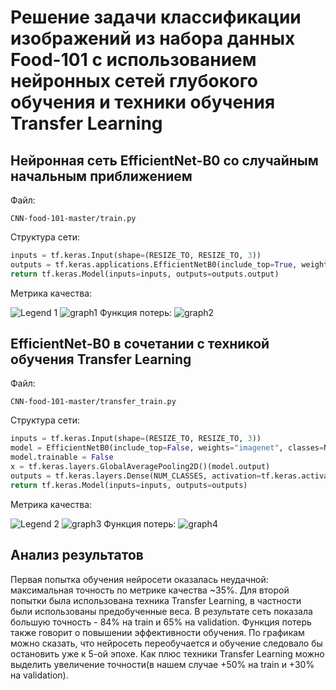 # Решение задачи классификации изображений из набора данных Food-101 с использованием нейронных сетей глубокого обучения и техники обучения Transfer Learning
## Нейронная сеть EfficientNet-B0 со случайным начальным приближением
Файл:
```
CNN-food-101-master/train.py
```
Структура сети:
```python
inputs = tf.keras.Input(shape=(RESIZE_TO, RESIZE_TO, 3))
outputs = tf.keras.applications.EfficientNetB0(include_top=True, weights=None, classes=NUM_CLASSES, input_tensor=inputs)
return tf.keras.Model(inputs=inputs, outputs=outputs.output)
```
Метрика качества:

![Legend 1](https://user-images.githubusercontent.com/24518594/115115815-20923000-9f9f-11eb-86e5-ad1c3c7fa727.png)
![graph1](https://github.com/actharsis/lab2/blob/main/graphs/epoch_categorical_accuracy_1.svg)
Функция потерь:
![graph2](https://github.com/actharsis/lab2/blob/main/graphs/epoch_loss_1.svg)
## EfficientNet-B0 в сочетании с техникой обучения Transfer Learning
Файл:
```
CNN-food-101-master/transfer_train.py
```
Структура сети:
```python
inputs = tf.keras.Input(shape=(RESIZE_TO, RESIZE_TO, 3))
model = EfficientNetB0(include_top=False, weights="imagenet", classes=NUM_CLASSES, input_tensor=inputs)
model.trainable = False
x = tf.keras.layers.GlobalAveragePooling2D()(model.output)
outputs = tf.keras.layers.Dense(NUM_CLASSES, activation=tf.keras.activations.softmax)(x)
return tf.keras.Model(inputs=inputs, outputs=outputs)
```
Метрика качества:

![Legend 2](https://user-images.githubusercontent.com/24518594/115115927-b037de80-9f9f-11eb-9a5d-efa5721918cc.png)
![graph3](https://github.com/actharsis/lab2/blob/main/graphs/epoch_categorical_accuracy_2.svg)
Функция потерь:
![graph4](https://github.com/actharsis/lab2/blob/main/graphs/epoch_loss_2.svg)
## Анализ результатов
Первая попытка обучения нейросети оказалась неудачной: максимальная точность по метрике качества ~35%. Для второй попытки была использована техника Transfer Learning, в частности были использованы предобученные веса. В результате сеть показала большую точность - 84% на train и 65% на validation. Функция потерь также говорит о повышении эффективности обучения. По графикам можно сказать, что нейросеть переобучается и обучение следовало бы остановить уже к 5-ой эпохе. Как плюс техники Transfer Learning можно выделить увеличение точности(в нашем случае +50% на train и +30% на validation).
